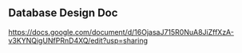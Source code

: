 ## Database Design Doc
https://docs.google.com/document/d/16OjasaJ715R0NuA8JiZffXzA-v3KYNQigUNfPRnD4XQ/edit?usp=sharing
